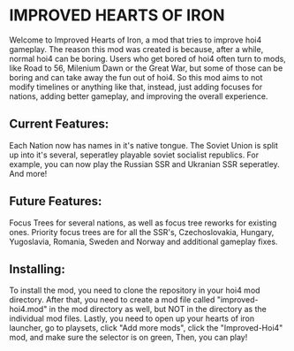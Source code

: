 # IMPROVED HEARTS OF IRON
Welcome to Improved Hearts of Iron, a mod that tries to improve hoi4 gameplay. The reason this mod was created is because, after a while, normal hoi4 can be boring. Users who get bored of hoi4 often turn to mods, like Road to 56, Milenium Dawn or the Great War, but some of those can be boring and can take away the fun out of hoi4. So this mod aims to not modify timelines or anything like that, instead, just adding focuses for nations, adding better gameplay, and improving the overall experience.

## Current Features:
Each Nation now has names in it's native tongue.
The Soviet Union is split up into it's several, seperatley playable soviet socialist republics. For example, you can now play the Russian SSR and Ukranian SSR seperatley.
And more!

## Future Features:
Focus Trees for several nations, as well as focus tree reworks for existing ones. Priority focus trees are for all the SSR's, Czechoslovakia, Hungary, Yugoslavia, Romania, Sweden and Norway
and additional gameplay fixes.

## Installing:
To install the mod, you need to clone the repository in your hoi4 mod directory. After that, you need to create a mod file called "improved-hoi4.mod" in the mod directory as well, but NOT in the directory as the individual mod files. Lastly, you need to open up your hearts of iron launcher, go to playsets, click "Add more mods", click the "Improved-Hoi4" mod, and make sure the selector is on green, Then, you can play!

